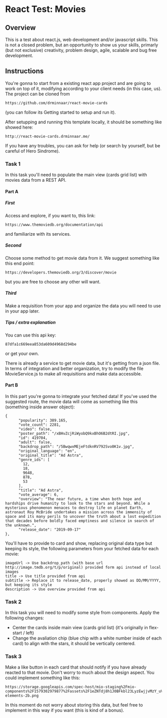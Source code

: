 # React Test: Movies

## Overview
This is a test about react.js, web development and/or javascript skills. This is not a closed problem, but an opportunity to show us your skills, primarly (but not exclusive) creativity, problem design, agile, scalable and bug free development.

## Instructions
You're gonna to start from a existing react app project and are going to work on top of it, modifying according to your client needs (in this case, us). The project can be cloned from

    https://github.com/drminnaar/react-movie-cards
    
(you can follow its Getting started to setup and run it). 

After setupping and running this template locally, it should be something like showed here: 

    http://react-movie-cards.drminnaar.me/ 
    
If you have any troubles, you can ask for help (or search by yourself, but be careful of Hero Sindrome).

### Task 1
In this task you'll need to populate the main view (cards grid list) with movies data from a REST API.

#### Part A
##### First
Access and explore, if you want to, this link: 

    https://www.themoviedb.org/documentation/api
    
and familiarize with its services.

##### Second
Choose some method to get movie data from it. We suggest something like this end point: 

    https://developers.themoviedb.org/3/discover/movie
    
but you are free to choose any other will want.

##### Third
Make a requisition from your app and organize the data you will need to use in your app later.

##### Tips / extra explanation

You can use this api key:

    87dfa1c669eea853da609d4968d294be

or get your own.

There is already a service to get movie data, but it's getting from a json file. In terms of integration and better organization, try to modify the file MovieService.js to make all requisitions and make data accessible.


#### Part B
In this part you're gonna to integrate your fetched data!
If you've used the suggested route, the movie data will come as something like this (something inside answer object):

    {
          "popularity": 389.165,
          "vote_count": 2281,
          "video": false,
          "poster_path": "/xBHvZcjRiWyobQ9kxBhO6B2dtRI.jpg",
          "id": 419704,
          "adult": false,
          "backdrop_path": "/5BwqwxMEjeFtdknRV792Svo0K1v.jpg",
          "original_language": "en",
          "original_title": "Ad Astra",
          "genre_ids": [
            12,
            18,
            9648,
            878,
            53
          ],
          "title": "Ad Astra",
          "vote_average": 6,
          "overview": "The near future, a time when both hope and hardships drive humanity to look to the stars and beyond. While a mysterious phenomenon menaces to destroy life on planet Earth, astronaut Roy McBride undertakes a mission across the immensity of space and its many perils to uncover the truth about a lost expedition that decades before boldly faced emptiness and silence in search of the unknown.",
          "release_date": "2019-09-17"
    },

You'll have to provide to card and show, replacing original data type but keeping its style, the following parameters from your fetched data for each movie:

    imageUrl -> Use backdrop_path (with base url http://image.tmdb.org/t/p/original) provided form api instead of local images
    title -> Use title provided from api
    subtitle -> Replace it to release_date, properly showed as DD/MM/YYYY, but keeping its style
    description -> Use overview provided from api


### Task 2
In this task you will need to modify some style from components. Apply the following changes:

- Center the cards inside main view (cards grid list) (it's originally in flex-start / left)
- Change the avaliation chip (blue chip with a white number inside of each card) to align with the stars, it should be vertically centered.


### Task 3
Make a like button in each card that should notify if you have already reacted to that movie. Don't worry to much about the design aspect. You could implement something like this:

    https://storage.googleapis.com/spec-host/mio-staging%2Fmio-components%2F1579302979877%2Fassets%2F1eZNTdj8h1J0BFkbl23LyzEwjjvMzY_uV%2Fcards-elements-2b.png


In this moment do not worry about storing this data, but feel free to implement in this way if you want (this is kind of a bonus).
